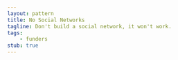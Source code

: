 ```yaml
---
layout: pattern
title: No Social Networks
tagline: Don't build a social network, it won't work.
tags:
    - funders
stub: true
---
```

